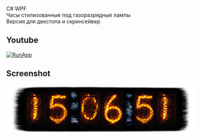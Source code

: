 С# WPF  
Часы стилизованные под газоразрядные лампы  
Версия для декстопа и скринсейвер  

## Youtube

[![RunApp](https://img.youtube.com/vi/P6K0OnTd4Vs/0.jpg)](https://www.youtube.com/watch?v=P6K0OnTd4Vs)

## Screenshot

<center> 
 <img src='./Desktop.jpg' alt='Screenshot'/ >
</center>
